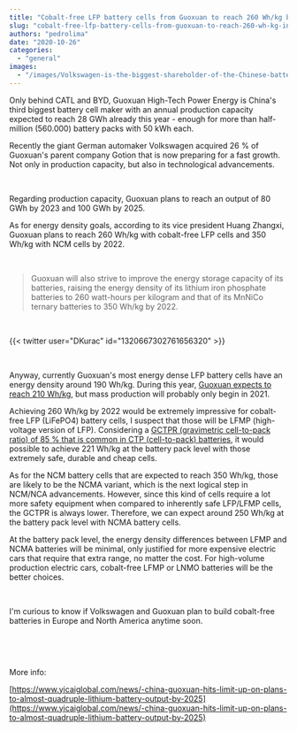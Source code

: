 ```yaml
---
title: "Cobalt-free LFP battery cells from Guoxuan to reach 260 Wh/kg by 2022"
slug: "cobalt-free-lfp-battery-cells-from-guoxuan-to-reach-260-wh-kg-in-2022"
authors: "pedrolima"
date: "2020-10-26"
categories: 
  - "general"
images: 
  - "/images/Volkswagen-is-the-biggest-shareholder-of-the-Chinese-battery-cell-maker-Guoxuan.avif"
---
```


Only behind CATL and BYD, Guoxuan High-Tech Power Energy is China's third biggest battery cell maker with an annual production capacity expected to reach 28 GWh already this year - enough for more than half-million (560.000) battery packs with 50 kWh each.

Recently the giant German automaker Volkswagen acquired 26 % of Guoxuan's parent company Gotion that is now preparing for a fast growth. Not only in production capacity, but also in technological advancements.

 

Regarding production capacity, Guoxuan plans to reach an output of 80 GWh by 2023 and 100 GWh by 2025.

As for energy density goals, according to its vice president Huang Zhangxi, Guoxuan plans to reach 260 Wh/kg with cobalt-free LFP cells and 350 Wh/kg with NCM cells by 2022.

 

> Guoxuan will also strive to improve the energy storage capacity of its batteries, raising the energy density of its lithium iron phosphate batteries to 260 watt-hours per kilogram and that of its MnNiCo ternary batteries to 350 Wh/kg by 2022.

 

{{< twitter user="DKurac" id="1320667302761656320" >}}

 

Anyway, currently Guoxuan's most energy dense LFP battery cells have an energy density around 190 Wh/kg. During this year, [Guoxuan expects to reach 210 Wh/kg](/2020/09/19/cobalt-free-lfp-battery-cells-to-reach-210-wh-kg-this-year/), but mass production will probably only begin in 2021.

Achieving 260 Wh/kg by 2022 would be extremely impressive for cobalt-free LFP (LiFePO4) battery cells, I suspect that those will be LFMP (high-voltage version of LFP). Considering a [GCTPR (gravimetric cell-to-pack ratio) of 85 % that is common in CTP (cell-to-pack) batteries](/2020/04/12/simple-solution-for-safer-cheaper-more-energy-dense-batteries/), it would possible to achieve 221 Wh/kg at the battery pack level with those extremely safe, durable and cheap cells.

As for the NCM battery cells that are expected to reach 350 Wh/kg, those are likely to be the NCMA variant, which is the next logical step in NCM/NCA advancements. However, since this kind of cells require a lot more safety equipment when compared to inherently safe LFP/LFMP cells, the GCTPR is always lower. Therefore, we can expect around 250 Wh/kg at the battery pack level with NCMA battery cells.

At the battery pack level, the energy density differences between LFMP and NCMA batteries will be minimal, only justified for more expensive electric cars that require that extra range, no matter the cost. For high-volume production electric cars, cobalt-free LFMP or LNMO batteries will be the better choices.

 

I'm curious to know if Volkswagen and Guoxuan plan to build cobalt-free batteries in Europe and North America anytime soon.

 

 

More info:

[https://www.yicaiglobal.com/news/-china-guoxuan-hits-limit-up-on-plans-to-almost-quadruple-lithium-battery-output-by-2025](https://www.yicaiglobal.com/news/-china-guoxuan-hits-limit-up-on-plans-to-almost-quadruple-lithium-battery-output-by-2025)
